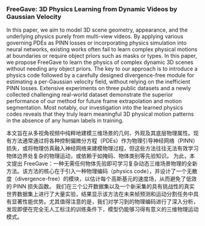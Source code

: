 ### FreeGave: 3D Physics Learning from Dynamic Videos by Gaussian Velocity

In this paper, we aim to model 3D scene geometry, appearance, and the underlying physics purely from multi-view videos. By applying various governing PDEs as PINN losses or incorporating physics simulation into neural networks, existing works often fail to learn complex physical motions at boundaries or require object priors such as masks or types. In this paper, we propose FreeGave to learn the physics of complex dynamic 3D scenes without needing any object priors. The key to our approach is to introduce a physics code followed by a carefully designed divergence-free module for estimating a per-Gaussian velocity field, without relying on the inefficient PINN losses. Extensive experiments on three public datasets and a newly collected challenging real-world dataset demonstrate the superior performance of our method for future frame extrapolation and motion segmentation. Most notably, our investigation into the learned physics codes reveals that they truly learn meaningful 3D physical motion patterns in the absence of any human labels in training.

本文旨在从多视角视频中纯粹地建模三维场景的几何、外观及其底层物理属性。现有方法通常通过将各种控制偏微分方程（PDEs）作为物理引导神经网络（PINN）损失，或将物理仿真融入神经网络来建模物理过程，但这些方法往往无法有效学习物体边界处复杂的物理运动，或依赖于如掩码、物体类别等先验知识。
为此，本文提出 FreeGave：一种无需任何物体先验即可学习复杂动态三维场景物理的全新方法。该方法的核心在于引入一种物理编码（physics code），并设计了一个无散度（divergence-free）的模块，以估计每个高斯基元的速度场，从而避免了低效的 PINN 损失函数。
我们在三个公开数据集以及一个新采集的具有挑战性的真实世界数据集上进行了大量实验，结果显示该方法在未来帧预测和运动分割任务中具有显著性能优势。尤其值得注意的是，我们对学习到的物理编码进行了深入分析，发现即便在完全无人工标注的训练条件下，模型仍能够习得有意义的三维物理运动模式。
